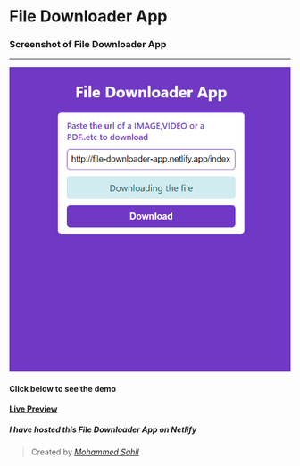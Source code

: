 # File Downloader App


### Screenshot of File Downloader App

***

![File-Downloader-App-demo](./downloader-demo.png "File Downloader App")


#### Click below to see the demo
**[Live Preview](https://my-file-downloader-app.netlify.app/  "Preview on Netlify")**

##### I have hosted this *File Downloader App* on **Netlify**

> Created by *[Mohammed Sahil](https://www.linkedin.com/in/mohammed-sahil-512b4b210 "Check on Linkedin")*